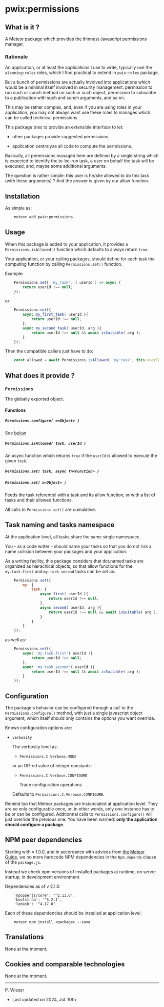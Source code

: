 # pwix:permissions

## What is it ?

A Meteor package which provides the thinnest Javascript permissions manager.

### Rationale

An application, or at least the applications I use to write, typically use the `alanning:roles` roles, which I find practical to extend in `pwix:roles` package.

But a bunch of permissions are actually involved into applications which would be a minimal itself involved in security management: permission to run such or sunch method on such or such object, permission to subscribe to a publication with such and sunch arguments, and so on.

This may be rather complex, and, even if you are using roles in your application, you may not always want use these roles to manages which can be called technical permissions.

This package tries to provide an extensible interface to let:

- other packages provide suggested permissions

- application centralyze all code to compute the permissions.

Basically, all permissions managed here are defined by a single string which is expected to identify the to-be-run task, a user on behalf the task will be executed, and, maybe some additional arguments.

The question is rather simple: this user is he/she allowed to do this task (with these arguments) ? And the answer is given by our allow function.


## Installation

As simple as:

```sh
    meteor add pwix:permissions
```

## Usage

When this package is added to your application, it provides a `Permissions.isAllowed()` function which defaults to always return `true`.

Your application, or your calling packages, should define for each task the computing function by calling `Permissions.set()` function.

Example:

```js
    Permissions.set( 'my_task', ( userId ) => async {
        return userId !== null;
    });
```

or:

```js
    Permissions.set({
        async my_first_task( userId ){
            return userId !== null;
        },
        async my_second_task( userId, arg ){
            return userId !== null && await isSuitable( arg );
        }
    });
```

Then the compatible callers just have to do:

```js
    const allowed = await Permissions.isAllowed( 'my_task', this.userId );
```

## What does it provide ?

### `Permissions`
The globally exported object.

#### Functions

##### `Permissions.configure( o<Object> )`

See [below](#configuration)

##### `Permissions.isAllowed( task, userId )`

An async function which returns `true` if the `userId` is allowed to execute the given `task`.

##### `Permissions.set( task, async fn<Function> )`

##### `Permissions.set( o<Object> )`

Feeds the task referentiel with a task and its allow function, or with a list of tasks and their allowed functions.

All calls to `Permissions.set()` are cumulative.

## Task naming and tasks namespace

At the application level, all tasks share the same single namespace.

You - as a code writer - should name your tasks so that you do not risk a name collision between your packages and your application.

As a writing facility, this package considers that dot.named tasks are organized as hierachical objects, so that allow functions for the `my.task.first` and `my.task.second` tasks can be set as:

```js
    Permissions.set({
        my: {
            task: {
                async first( userId ){
                    return userId !== null;
                },
                async second( userId, arg ){
                    return userId !== null && await isSuitable( arg );
                }
            }
        }
    });
```

as well as:

```js
    Permissions.set({
        async 'my.task.first'( userId ){
            return userId !== null;
        },
        async 'my.task.second'( userId ){
            return userId !== null && await isSuitable( arg );
        }
    });
```

## Configuration

The package's behavior can be configured through a call to the `Permissions.configure()` method, with just a single javascript object argument, which itself should only contains the options you want override.

Known configuration options are:

- `verbosity`

    The verbosity level as:

    - `Permissions.C.Verbose.NONE`
    
    or an OR-ed value of integer constants:

    - `Permissions.C.Verbose.CONFIGURE`

        Trace configuration operations

    Defaults to `Permissions.C.Verbose.CONFIGURE`.

Remind too that Meteor packages are instanciated at application level. They are so only configurable once, or, in other words, only one instance has to be or can be configured. Addtionnal calls to `Permissions.configure()` will just override the previous one. You have been warned: **only the application should configure a package**.

## NPM peer dependencies

Starting with v 1.0.0, and in accordance with advices from [the Meteor Guide](https://guide.meteor.com/writing-atmosphere-packages.html#peer-npm-dependencies), we no more hardcode NPM dependencies in the `Npm.depends` clause of the `package.js`. 

Instead we check npm versions of installed packages at runtime, on server startup, in development environment.

Dependencies as of v 2.1.0:
```
    '@popperjs/core': '^2.11.6',
    'bootstrap': '^5.2.1',
    'lodash': '^4.17.0'
```

Each of these dependencies should be installed at application level:
```
    meteor npm install <package> --save
```

## Translations

None at the moment.

## Cookies and comparable technologies

None at the moment.

---
P. Wieser
- Last updated on 2024, Jul. 10th
